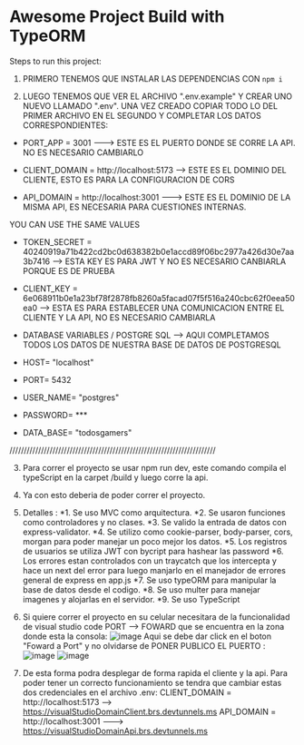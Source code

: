 # Awesome Project Build with TypeORM

Steps to run this project:

1. PRIMERO TENEMOS QUE INSTALAR LAS DEPENDENCIAS CON  `npm i`

2. LUEGO TENEMOS QUE VER EL ARCHIVO ".env.example" Y CREAR UNO NUEVO LLAMADO ".env". UNA VEZ CREADO COPIAR TODO LO DEL PRIMER ARCHIVO EN EL SEGUNDO Y COMPLETAR LOS DATOS CORRESPONDIENTES:

* PORT_APP = 3001 ---> ESTE ES EL PUERTO DONDE SE CORRE LA API. NO ES NECESARIO CAMBIARLO

* CLIENT_DOMAIN = http://localhost:5173 --> ESTE ES EL DOMINIO DEL CLIENTE, ESTO ES PARA LA CONFIGURACION DE CORS

* API_DOMAIN = http://localhost:3001  ---> ESTE ES EL DOMINIO DE LA MISMA API, ES NECESARIA PARA CUESTIONES INTERNAS.

YOU CAN USE THE SAME VALUES

* TOKEN_SECRET = 40240919a71b422cd2bc0d638382b0e1accd89f06bc2977a426d30e7aa3b7416 --> ESTA  KEY ES PARA JWT Y NO ES NECESARIO CANBIARLA PORQUE ES DE PRUEBA

* CLIENT_KEY = 6e068911b0e1a23bf78f2878fb8260a5facad07f5f516a240cbc62f0eea50ea0 --> ESTA ES PARA ESTABLECER UNA COMUNICACION ENTRE EL CLIENTE Y LA API, NO ES NECESARIO CAMBIARLA

* DATABASE VARIABLES / POSTGRE SQL  --> AQUI COMPLETAMOS TODOS LOS DATOS DE NUESTRA BASE DE DATOS DE POSTGRESQL

* HOST= "localhost"

* PORT= 5432

* USER_NAME= "postgres"

* PASSWORD= ***

* DATA_BASE= "todosgamers"

////////////////////////////////////////////////////////////////////////

3. Para correr el proyecto se usar npm run dev, este comando compila el typeScript en la carpet /build y luego corre la api. 

4. Ya con esto deberia de poder correr el proyecto.

5. Detalles :
*1. Se uso MVC como arquitectura.
*2. Se usaron funciones como controladores y no clases.
*3. Se valido la entrada de datos con express-validator.
*4. Se utilizo como cookie-parser, body-parser, cors, morgan para poder manejar un poco mejor los datos.
*5. Los registros  de usuarios se utiliza JWT con bycript para hashear las password
*6. Los errores estan controlados con un traycatch que los intercepta y hace un next del error para luego manjarlo en el manejador de errores general de express en app.js
*7. Se uso typeORM para manipular la base de datos desde el codigo.
*8. Se uso multer para manejar imagenes y alojarlas en el servidor.
*9. Se uso TypeScript

6. Si quiere correr el proyecto en su celular necesitara de la funcionalidad de visual studio code PORT --> FOWARD que se encuentra en la zona donde esta la consola:
![image](https://github.com/user-attachments/assets/d118f7cd-65b8-4d3c-83c6-d80795edf50e)
Aqui se debe dar click en el boton "Foward a Port" y no olvidarse de PONER PUBLICO EL PUERTO :
![image](https://github.com/user-attachments/assets/1473cc31-05da-4c7c-be8f-5a686dc7cd64)
![image](https://github.com/user-attachments/assets/adb63f21-ef90-43db-bd38-a04c34511ba7)

7. De esta forma podra desplegar de forma rapida el cliente y la api. Para poder tener un correcto funcionamiento se tendra que cambiar estas dos credenciales en el archivo .env:
CLIENT_DOMAIN = http://localhost:5173 --> https://visualStudioDomainClient.brs.devtunnels.ms
API_DOMAIN = http://localhost:3001  ---> https://visualStudioDomainApi.brs.devtunnels.ms



